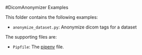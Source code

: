 #DicomAnonymizer Examples

This folder contains the following examples:
- `anonymize_dataset.py`: Anonymize dicom tags for a dataset

The supporting files are:
- `Pipfile`: The [pipenv](https://packaging.python.org/en/latest/tutorials/managing-dependencies/) file.